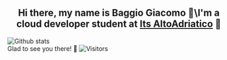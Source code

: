 ## <center>Hi there, my name is Baggio Giacomo 👋\I'm a cloud developer student at [Its AltoAdriatico](https://www.tecnicosuperiorekennedy.it/) 🏫</center>
![Github stats](https://github-readme-stats.vercel.app/api?username=BaggioGiacomo)\
Glad to see you there! 🥳 ![Visitors](https://visitor-badge.glitch.me/badge?page_id=page.id)
